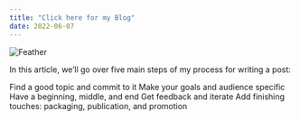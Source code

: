 ```yaml
---
title: "Click here for my Blog"
date: 2022-06-07
---
```


<img src="_post/feather.png" alt="Feather">

In this article, we’ll go over five main steps of my process for writing a post:

Find a good topic and commit to it
Make your goals and audience specific
Have a beginning, middle, and end
Get feedback and iterate
Add finishing touches: packaging, publication, and promotion
